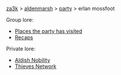 [za3k](/) > [aldenmarsh](/aldenmarsh/) > [party](players1) > erlan mossfoot

Group lore:

- [Places the party has visited](visited)
- [Recaps](recap)

Private lore:

- [Aldish Nobility](nobility)
- [Thieves Network](thieves_network)
